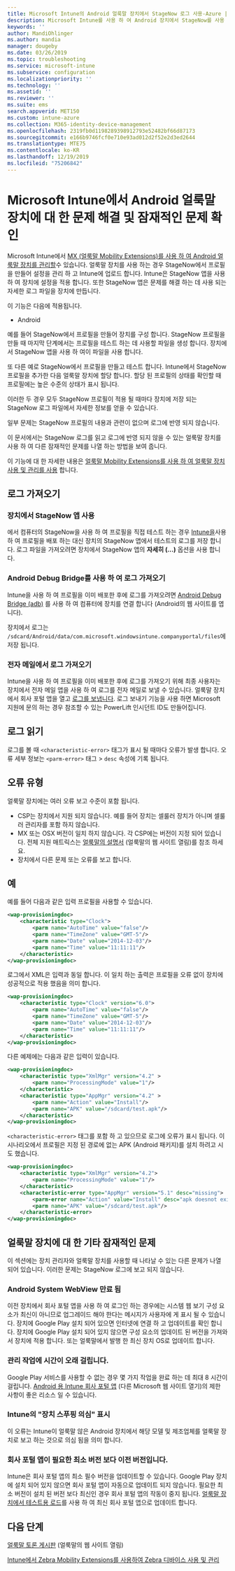 ```yaml
---
title: Microsoft Intune의 Android 얼룩말 장치에서 StageNow 로그 사용-Azure | Microsoft Docs
description: Microsoft Intune를 사용 하 여 Android 장치에서 StageNow를 사용 하는 경우 일반적인 문제 및 해결 방법을 참조 하세요. 로그를 가져오는 방법에 대해 알아보고 성공 또는 오류에 대 한 로그를 읽는 방법에 대 한 예제를 확인 합니다.
keywords: ''
author: MandiOhlinger
ms.author: mandia
manager: dougeby
ms.date: 03/26/2019
ms.topic: troubleshooting
ms.service: microsoft-intune
ms.subservice: configuration
ms.localizationpriority: ''
ms.technology: ''
ms.assetid: ''
ms.reviewer: ''
ms.suite: ems
search.appverid: MET150
ms.custom: intune-azure
ms.collection: M365-identity-device-management
ms.openlocfilehash: 2319fb0d1198289398912793e52482bf66d87173
ms.sourcegitcommit: e166b9746fcf0e710e93ad012d2f52e2d3ed2644
ms.translationtype: MTE75
ms.contentlocale: ko-KR
ms.lasthandoff: 12/19/2019
ms.locfileid: "75206842"
---
```

# <a name="troubleshoot-and-see-potential-issues-on-android-zebra-devices-in-microsoft-intune"></a>Microsoft Intune에서 Android 얼룩말 장치에 대 한 문제 해결 및 잠재적인 문제 확인



Microsoft Intune에서 [MX (얼룩말 Mobility Extensions)를 사용 하 여 Android 얼룩말 장치를 관리할](android-zebra-mx-overview.md)수 있습니다. 얼룩말 장치를 사용 하는 경우 StageNow에서 프로필을 만들어 설정을 관리 하 고 Intune에 업로드 합니다. Intune은 StageNow 앱을 사용 하 여 장치에 설정을 적용 합니다. 또한 StageNow 앱은 문제를 해결 하는 데 사용 되는 자세한 로그 파일을 장치에 만듭니다.

이 기능은 다음에 적용됩니다.

- Android

예를 들어 StageNow에서 프로필을 만들어 장치를 구성 합니다. StageNow 프로필을 만들 때 마지막 단계에서는 프로필을 테스트 하는 데 사용할 파일을 생성 합니다. 장치에서 StageNow 앱을 사용 하 여이 파일을 사용 합니다.

또 다른 예로 StageNow에서 프로필을 만들고 테스트 합니다. Intune에서 StageNow 프로필을 추가한 다음 얼룩말 장치에 할당 합니다. 할당 된 프로필의 상태를 확인할 때 프로필에는 높은 수준의 상태가 표시 됩니다.

이러한 두 경우 모두 StageNow 프로필이 적용 될 때마다 장치에 저장 되는 StageNow 로그 파일에서 자세한 정보를 얻을 수 있습니다.

일부 문제는 StageNow 프로필의 내용과 관련이 없으며 로그에 반영 되지 않습니다.

이 문서에서는 StageNow 로그를 읽고 로그에 반영 되지 않을 수 있는 얼룩말 장치를 사용 하 여 다른 잠재적인 문제를 나열 하는 방법을 보여 줍니다.

이 기능에 대 한 자세한 내용은 [얼룩말 Mobility Extensions를 사용 하 여 얼룩말 장치 사용 및 관리를 사용](android-zebra-mx-overview.md) 합니다.

## <a name="get-the-logs"></a>로그 가져오기

### <a name="use-the-stagenow-app-on-the-device"></a>장치에서 StageNow 앱 사용
에서 컴퓨터의 StageNow을 사용 하 여 프로필을 직접 테스트 하는 경우 [Intune을](android-zebra-mx-overview.md#step-4-create-a-device-management-profile-in-stagenow)사용 하 여 프로필을 배포 하는 대신 장치의 StageNow 앱에서 테스트의 로그를 저장 합니다. 로그 파일을 가져오려면 장치에서 StageNow 앱의 **자세히 (...)** 옵션을 사용 합니다.

### <a name="get-logs-using-android-debug-bridge"></a>Android Debug Bridge를 사용 하 여 로그 가져오기
Intune을 사용 하 여 프로필을 이미 배포한 후에 로그를 가져오려면 [Android Debug Bridge (adb)](https://developer.android.com/studio/command-line/adb) 를 사용 하 여 컴퓨터에 장치를 연결 합니다 (Android의 웹 사이트를 엽니다).

장치에서 로그는 `/sdcard/Android/data/com.microsoft.windowsintune.companyportal/files`에 저장 됩니다.

### <a name="get-logs-from-email"></a>전자 메일에서 로그 가져오기
Intune을 사용 하 여 프로필을 이미 배포한 후에 로그를 가져오기 위해 최종 사용자는 장치에서 전자 메일 앱을 사용 하 여 로그를 전자 메일로 보낼 수 있습니다. 얼룩말 장치에서 회사 포털 앱을 열고 [로그를 보냅니다](https://docs.microsoft.com/intune-user-help/send-logs-to-your-it-admin-by-email-android). 로그 보내기 기능을 사용 하면 Microsoft 지원에 문의 하는 경우 참조할 수 있는 PowerLift 인시던트 ID도 만들어집니다.

## <a name="read-the-logs"></a>로그 읽기

로그를 볼 때 `<characteristic-error>` 태그가 표시 될 때마다 오류가 발생 합니다. 오류 세부 정보는 `<parm-error>` 태그 > `desc` 속성에 기록 됩니다.

## <a name="error-types"></a>오류 유형

얼룩말 장치에는 여러 오류 보고 수준이 포함 됩니다.

- CSP는 장치에서 지원 되지 않습니다. 예를 들어 장치는 셀룰러 장치가 아니며 셀룰러 관리자를 포함 하지 않습니다.
- MX 또는 OSX 버전이 일치 하지 않습니다. 각 CSP에는 버전이 지정 되어 있습니다. 전체 지원 매트릭스는 [얼룩말의 설명서](http://techdocs.zebra.com/mx/) (얼룩말의 웹 사이트 열림)를 참조 하세요.
- 장치에서 다른 문제 또는 오류를 보고 합니다.

## <a name="examples"></a>예

예를 들어 다음과 같은 입력 프로필을 사용할 수 있습니다.

```xml
<wap-provisioningdoc>
    <characteristic type="Clock">
        <parm name="AutoTime" value="false"/>
        <parm name="TimeZone" value="GMT-5"/>
        <parm name="Date" value="2014-12-03"/>
        <parm name="Time" value="11:11:11"/>
    </characteristic>
</wap-provisioningdoc>
```

로그에서 XML은 입력과 동일 합니다. 이 일치 하는 출력은 프로필을 오류 없이 장치에 성공적으로 적용 했음을 의미 합니다.

```xml
<wap-provisioningdoc>
    <characteristic type="Clock" version="6.0">
        <parm name="AutoTime" value="false"/>
        <parm name="TimeZone" value="GMT-5"/>
        <parm name="Date" value="2014-12-03"/>
        <parm name="Time" value="11:11:11"/>
    </characteristic>
</wap-provisioningdoc>
```

다른 예제에는 다음과 같은 입력이 있습니다.

```xml
<wap-provisioningdoc>
    <characteristic type="XmlMgr" version="4.2" >
        <parm name="ProcessingMode" value="1"/>
    </characteristic>
    <characteristic type="AppMgr" version="4.2" >
        <parm name="Action" value="Install"/>
        <parm name="APK" value="/sdcard/test.apk"/>
    </characteristic>
</wap-provisioningdoc>
```

`<characteristic-error>` 태그를 포함 하 고 있으므로 로그에 오류가 표시 됩니다. 이 시나리오에서 프로필은 지정 된 경로에 없는 APK (Android 패키지)를 설치 하려고 시도 했습니다.

```xml
<wap-provisioningdoc>
    <characteristic type="XmlMgr" version="4.2">
        <parm name="ProcessingMode" value="1"/>
    </characteristic>
    <characteristic-error type="AppMgr" version="5.1" desc="missing">
        <parm-error name="Action" value="Install" desc="apk doesnot exist in the path"/>
        <parm name="APK" value="/sdcard/test.apk"/>
    </characteristic-error>
</wap-provisioningdoc>
```

## <a name="other-potential-issues-with-zebra-devices"></a>얼룩말 장치에 대 한 기타 잠재적인 문제

이 섹션에는 장치 관리자와 얼룩말 장치를 사용할 때 나타날 수 있는 다른 문제가 나열 되어 있습니다. 이러한 문제는 StageNow 로그에 보고 되지 않습니다.

### <a name="android-system-webview-is-out-of-date"></a>Android System WebView 만료 됨

이전 장치에서 회사 포털 앱을 사용 하 여 로그인 하는 경우에는 시스템 웹 보기 구성 요소가 최신이 아니므로 업그레이드 해야 한다는 메시지가 사용자에 게 표시 될 수 있습니다. 장치에 Google Play 설치 되어 있으면 인터넷에 연결 하 고 업데이트를 확인 합니다. 장치에 Google Play 설치 되어 있지 않으면 구성 요소의 업데이트 된 버전을 가져와서 장치에 적용 합니다. 또는 얼룩말에서 발행 한 최신 장치 OS로 업데이트 합니다.

### <a name="management-actions-take-a-long-time"></a>관리 작업에 시간이 오래 걸립니다.

Google Play 서비스를 사용할 수 없는 경우 몇 가지 작업을 완료 하는 데 최대 8 시간이 걸립니다. [Android 용 Intune 회사 포털 앱](https://support.microsoft.com/help/3211588/limitations-of-intune-company-portal-app-for-android-in-china) (다른 Microsoft 웹 사이트 열기)의 제한 사항이 좋은 리소스 일 수 있습니다.

### <a name="device-spoofing-suspected-shows-in-intune"></a>Intune의 "장치 스푸핑 의심" 표시

이 오류는 Intune이 얼룩말 않은 Android 장치에서 해당 모델 및 제조업체를 얼룩말 장치로 보고 하는 것으로 의심 됨을 의미 합니다.

### <a name="company-portal-app-is-older-than-minimum-required-version"></a>회사 포털 앱이 필요한 최소 버전 보다 이전 버전입니다.

Intune은 회사 포털 앱의 최소 필수 버전을 업데이트할 수 있습니다. Google Play 장치에 설치 되어 있지 않으면 회사 포털 앱이 자동으로 업데이트 되지 않습니다. 필요한 최소 버전이 설치 된 버전 보다 최신인 경우 회사 포털 앱의 작동이 중지 됩니다. [얼룩말 장치에서 테스트용 로드](android-zebra-mx-overview.md#sideload-the-company-portal-app)를 사용 하 여 최신 회사 포털 앱으로 업데이트 합니다.

## <a name="next-steps"></a>다음 단계

[얼룩말 토론 게시판](https://developer.zebra.com/community/home/discussions) (얼룩말의 웹 사이트 열림)

[Intune에서 Zebra Mobility Extensions를 사용하여 Zebra 디바이스 사용 및 관리](android-zebra-mx-overview.md)

